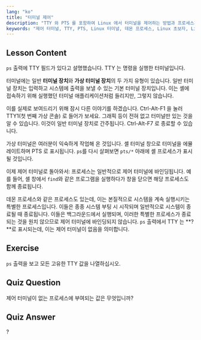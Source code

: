 ```yaml
---
lang: "ko"
title: "터미널 제어"
description: "TTY 와 PTS 를 포함하여 Linux 에서 터미널을 제어하는 방법과 프로세스가 터미널에 어떻게 바인딩되는지 알아보세요. 데몬 프로세스를 이해하세요. Linux 여정을 시작하세요!"
keywords: "제어 터미널, TTY, PTS, Linux 터미널, 데몬 프로세스, Linux 초보자, Linux 튜토리얼, Linux 가이드"
---
```


## Lesson Content

`ps` 출력에 TTY 필드가 있다고 설명했습니다. TTY 는 명령을 실행한 터미널입니다.

터미널에는 일반 **터미널 장치**와 **가상 터미널 장치**의 두 가지 유형이 있습니다. 일반 터미널 장치는 입력하고 시스템에 출력을 보낼 수 있는 기본 터미널 장치입니다. 이는 셸에 접속하기 위해 실행했던 터미널 애플리케이션처럼 들리지만, 그렇지 않습니다.

이를 실제로 보여드리기 위해 잠시 다른 이야기를 하겠습니다. Ctrl-Alt-F1 을 눌러 TTY1(첫 번째 가상 콘솔) 로 들어가 보세요. 그래픽 등이 전혀 없고 터미널만 있는 것을 알 수 있습니다. 이것이 일반 터미널 장치로 간주됩니다. Ctrl-Alt-F7 로 종료할 수 있습니다.

가상 터미널은 여러분이 익숙하게 작업해 온 것입니다. 셸 터미널 창으로 터미널을 에뮬레이트하며 PTS 로 표시됩니다. `ps`를 다시 살펴보면 `pts/*` 아래에 셸 프로세스가 표시될 것입니다.

이제 제어 터미널로 돌아와서: 프로세스는 일반적으로 제어 터미널에 바인딩됩니다. 예를 들어, 셸 창에서 `find`와 같은 프로그램을 실행하다가 창을 닫으면 해당 프로세스도 함께 종료됩니다.

데몬 프로세스와 같은 프로세스도 있는데, 이는 본질적으로 시스템을 계속 실행시키는 특별한 프로세스입니다. 이들은 종종 시스템 부팅 시 시작되며 일반적으로 시스템이 종료될 때 종료됩니다. 이들은 백그라운드에서 실행되며, 이러한 특별한 프로세스가 종료되는 것을 원치 않으므로 제어 터미널에 바인딩되지 않습니다. `ps` 출력에서 TTY 는 **?**로 표시되는데, 이는 제어 터미널이 없음을 의미합니다.

## Exercise

`ps` 출력을 보고 모든 고유한 TTY 값을 나열하십시오.

## Quiz Question

제어 터미널이 없는 프로세스에 부여되는 값은 무엇입니까?

## Quiz Answer

?
